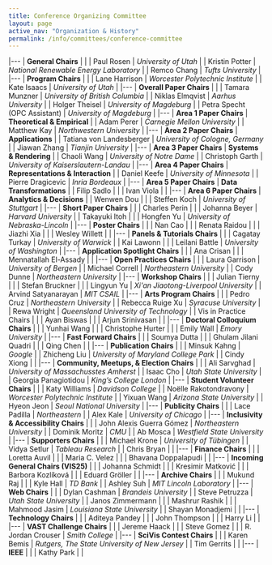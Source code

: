 ```yaml
---
title: Conference Organizing Committee
layout: page
active_nav: "Organization & History"
permalink: /info/committees/conference-committee
---
```


|---
| **General Chairs** | |
| Paul Rosen | *University of Utah* |
| Kristin Potter | *National Renewable Energy Laboratory* |
| Remco Chang | *Tufts University* |
|---
| **Program Chairs** | |
| Lane Harrison | *Worcester Polytechnic Institute* |
| Kate Isaacs | *University of Utah* |
|---
| **Overall Paper Chairs** | |
| Tamara Munzner | *University of British Columbia* |
| Niklas Elmqvist | *Aarhus University* |
| Holger Theisel | *University of Magdeburg* |
| Petra Specht (OPC Assistant) | *University of Magdeburg* |
|---
| **Area 1 Paper Chairs** | **Theoretical & Empirical** |
| Adam Perer | *Carnegie Mellon University* |
| Matthew Kay | *Northwestern University* |
|---
| **Area 2 Paper Chairs** | **Applications** |
| Tatiana von Landesberger | *University of Cologne, Germany* |
| Jiawan Zhang | *Tianjin University* |
|---
| **Area 3 Paper Chairs** | **Systems & Rendering** |
| Chaoli Wang | *University of Notre Dame* |
| Christoph Garth | *University of Kaiserslautern-Landau* |
|---
| **Area 4 Paper Chairs** | **Representations & Interaction** |
| Daniel Keefe | *University of Minnesota* |
| Pierre Dragicevic | *Inria Bordeaux* |
|---
| **Area 5 Paper Chairs** | **Data Transformations** |
| Filip Sadlo | |
| Ivan Viola | |
|---
| **Area 6 Paper Chairs** | **Analytics & Decisions** |
| Wenwen Dou | |
| Steffen Koch | *University of Stuttgart* |
|---
| **Short Paper Chairs** | |
| Charles Perin | |
| Johanna Beyer | *Harvard University* |
| Takayuki Itoh | |
| Hongfen Yu | *University of Nebraska-Lincoln* |
|---
| **Poster Chairs** | |
| Nan Cao | |
| Renata Raidou | |
| Jiazhi Xia | |
| Wesley Willett | |
|---
| **Panels & Tutorials Chairs** | |
| Cagatay Turkay | *University of Warwick* |
| Kai Lawonn | |
| Leilani Battle | *University of Washington* |
|---
| **Application Spotlight Chairs** | |
| Ana Crisan | |
| Mennatallah El-Assady | |
|---
| **Open Practices Chairs** | |
| Laura Garrison | *University of Bergen* |
| Michael Correll | *Northeastern University* |
| Cody Dunne | *Northeastern University* |
|---
| **Workshop Chairs** | |
| Julian Tierny | |
| Stefan Bruckner | |
| Lingyun Yu | *Xi'an Jiaotong-Liverpool University* |
| Arvind Satyanarayan | *MIT CSAIL* |
|---
| **Arts Program Chairs** | |
| Pedro Cruz | *Northeastern University* |
| Rebecca Ruige Xu | *Syracuse University* |
| Rewa Wright | *Queensland University of Technology* |
| Vis in Practice Chairs | |
| Ayan Biswas | |
| Arjun Srinivasan | |
|---
| **Doctoral Colloquium Chairs** | |
| Yunhai Wang | |
| Christophe Hurter | |
| Emily Wall | *Emory University* |
|---
| **Fast Forward Chairs** | |
| Soumya Dutta | |
| Ghulam Jilani Quadri | |
| Qing Chen | |
|---
| **Publication Chairs** | |
| Minsuk Kahng | *Google* |
| Zhicheng Liu | *University of Maryland College Park* |
| Cindy Xiong | |
|---
| **Community, Meetups, & Election Chairs** | |
| Ali Sarvghad | *University of Massachusstes Amherst* |
| Isaac Cho | *Utah State University* |
| Georgia Panagiotidou | *King’s College London* |
|---
| **Student Volunteer Chairs** | |
| Katy Williams | *Davidson College* |
| Noëlle Rakotondravony | *Worcester Polytechnic Institute* |
| Yixuan Wang | *Arizona State University* |
| Hyeon Jeon | *Seoul National University* |
|---
| **Publicity Chairs** | |
| Lace Padilla | *Northeastern* |
| Alex Kale | *University of Chicago* |
|---
| **Inclusivity & Accessibility Chairs** | |
| John Alexis Guerra Gómez | *Northeastern University* |
| Dominik Moritz | *CMU* |
| Ab Mosca | *Westfield State University* |
|---
| **Supporters Chairs** | |
| Michael Krone | *University of Tübingen* |
| Vidya Setlur | *Tableau Research* |
| Chris Bryan | |
|---
| **Finance Chairs** | |
| Loretta Auvil | |
| Maria C. Velez | |
| Bhavana Doppalapudi | |
|---
| **Incoming General Chairs (VIS25)** | |
| Johanna Schmidt | |
| Kresimir Matković | |
| Barbora Kozlíková | |
| Eduard Gröller | |
|---
| **Archive Chairs** | |
| Mukund Raj | |
| Kyle Hall | *TD Bank* |
| Ashley Suh | *MIT Lincoln Laboratory* |
|---
| **Web Chairs** | |
| Dylan Cashman | *Brandeis University* |
| Steve Petruzza | *Utah State University* |
| Janos Zimmermann | |
| Mashrur Rashik | |
| Mahmood Jasim | *Louisiana State University* |
| Shayan Monadjemi | |
|---
| **Technology Chairs** | |
| Aditeya Pandey | |
| John Thompson | |
| Harry Li | |
|---
| **VAST Challenge Chairs** | |
| Jereme Haack | |
| Steve Gomez | |
| R. Jordan Crouser | *Smith College* |
|---
| **SciVis Contest Chairs** | |
| Karen Bemis | *Rutgers, The State University of New Jersey* |
| Tim Gerrits | |
|---
| **IEEE** | |
| Kathy Park | |